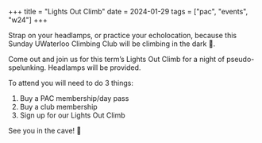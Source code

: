 +++
title = "Lights Out Climb"
date = 2024-01-29
tags = ["pac", "events", "w24"]
+++

Strap on your headlamps, or practice your echolocation, because this Sunday UWaterloo Climbing Club will be climbing in the dark 🦇. 

Come out and join us for this term’s Lights Out Climb for a night of pseudo-spelunking. Headlamps will be provided. 

To attend you will need to do 3 things:
1. Buy a PAC membership/day pass 
2. Buy a club membership 
3. Sign up for our Lights Out Climb

See you in the cave! 🔦
